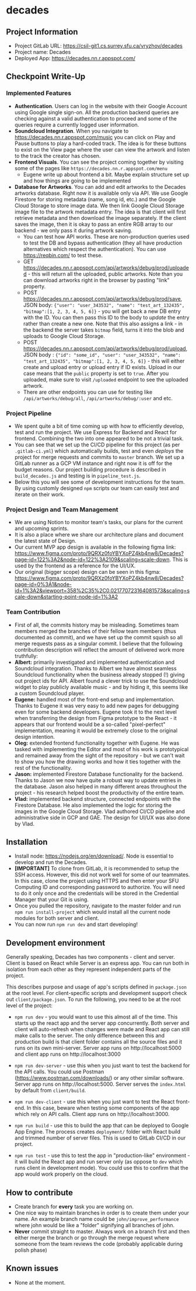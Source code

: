 # decades

## Project Information

- Project GitLab URL: https://csil-git1.cs.surrey.sfu.ca/vryzhov/decades
- Project name: Decades
- Deployed App: https://decades.nn.r.appspot.com/

## Checkpoint Write-Up

### Implemented Features

- **Authentication**. Users can log in the website with their Google Account using Google single sign-on. All the production backend queries are checking against a valid authentication to proceed and some of the queries require a currently logged user information.
- **Soundcloud Integration**. When you navigate to https://decades.nn.r.appspot.com/music you can click on Play and Pause buttons to play a hard-coded track. The idea is for these buttons to exist on the View page where the user can view the artwork and listen to the track the creator has chosen.
- **Frontend Visuals**. You can see the project coming together by visiting some of the pages like `https://decades.nn.r.appspot.com/menu`
    - Eugene write up about frontend a bit. Maybe explain structure set up and how things are going to be implemented
- **Database for Artworks**. You can add and edit artworks to the Decades artworks database. Right now it is available only via API. We use Google Firestore for storing metadata (name, song id, etc.) and the Google Cloud Storage to store image data. We then link Google Cloud Storage image file to the artwork metadata entry. The idea is that client will first retrieve metadata and then download the image separately. If the client saves the image, then it is okay to pass an entire RGB array to our backend - we only pass it during artwork saving.
    - You can test how API works. These are non-production queries used to test the DB and bypass authentication (they all have production alternatives which respect the authentication). You can use https://reqbin.com/ to test these.
    - GET https://decades.nn.r.appspot.com/api/artworks/debug/prod/uploaded - this will return all the uploaded, public artworks. Note than you can download artworks right in the browser by pasting "link" property.
    - POST https://decades.nn.r.appspot.com/api/artworks/debug/prod/save, JSON body: `{"user": "user_343532", "name": "test_art_132435", "bitmap":[1, 2, 3, 4, 5, 6]}` - you will get back a new DB entry with the ID. You can then pass this ID to the body to _update_ the entry rather than create a new one. Note that this also assigns a link - in the backend the server takes `bitmap` field, turns it into the blob and uploads to Google Cloud Storage.
    - POST https://decades.nn.r.appspot.com/api/artworks/debug/prod/upload, JSON body : `{"id": "some_id", "user": "user_343532", "name": "test_art_132435", "bitmap":[1, 2, 3, 4, 5, 6]}` - this will either create and upload entry or upload entry if ID exists. Upload in our case means that the `public` property is set to `true`. After you uploaded, make sure to visit `/uploaded` endpoint to see the uploaded artwork.
    - There are other endpoints you can use for testing like `/api/artworks/debug/all`, `/api/artworks/debug/:user` and etc.

### Project Pipeline

- We spent quite a bit of time coming up with how to efficiently develop, test and run the project. We use Express for Backend and React for frontend. Combining the two into one appeared to be not a trivial task.
- You can see that we set up the CI/CD pipeline for this project (as per `.gitlab-ci.yml`) which automatically builds, test and even _deploys_ the project for merge requests and commits to `master` branch. We set up a GitLab runner as a GCP VM instance and right now it is off for the budget reasons. Our project building procedure is described in `build_decades.js` and testing is in `pipeline_test.js`.
- Below this you will see some of development instructions for the team. By using customly designed `npm` scripts our team can easily test and iterate on their work.

### Project Design and Team Management

- We are using Notion to monitor team's tasks, our plans for the current and upcoming sprints.
- It is also a place where we share our architecture plans and document the latest state of Design.
- Our current MVP app design is available in the following figma link: https://www.figma.com/proto/9QRXz0foYBYXoPZ4kb4nw8/Decades?page-id=122%3A2&node-id=122%3A2109&scaling=scale-down. This is used by the frontend as a reference for the UI/UX.
- Our original (bigger scope) design can be seen in this figma: https://www.figma.com/proto/9QRXz0foYBYXoPZ4kb4nw8/Decades?page-id=0%3A1&node-id=1%3A2&viewport=358%2C35%2C0.021770723164081573&scaling=scale-down&starting-point-node-id=1%3A2

### Team Contribution

- First of all, the commits history may be misleading. Sometimes team members merged the branches of their fellow team members (thus documented as commit), and we have set up the commit squish so all merge requests pass as a singular commit. I believe that the following contribution description will reflect the amount of delivered work more truthfully:
- **Albert:** primarily investigated and implemented authentication and Soundcloud integration. Thanks to Albert we have almost seamless Soundcloud functionality when the business already stopped (!) giving out project ids for API. Albert found a clever trick to use the Soundcloud widget to play publicly available music - and by hiding it, this seems like a custom Soundcloud player. 
- **Eugene:** handled most of the front-end setup and implementation. Thanks to Eugene it was very easy to add new pages for debugging even for some backend developers. Eugene took it to the next level when transferring the design from Figma prototype to the React - it appears that our frontend would be a so-called "pixel-perfect" implementation, meaning it would be extremely close to the original design intention.
- **Oleg:** extended frontend functionality together with Eugene. He was tasked with implementing the Editor and most of his work is prototypical and remained away from the sight of the repository - but we can't wait to show you how the drawing works and how it ties together with the rest of the functionality.
- **Jason:** implemented Firestore Database functionality for the backend. Thanks to Jason we now have quite a robust way to update entries in the database. Jason also helped in many different areas throughout the project - his research helped boost the productivity of the entire team.
- **Vlad:** implemented backend structure, connected endpoints with the Firestore Database. He also implemented the logic for storing the images in the Google Cloud Storage. Vlad authored CI/CD pipeline and administrative side in GCP and GAE. The design for UI/UX was also done by Vlad.  

## Installation

- Install node: https://nodejs.org/en/download/. Node is essential to develop and run the Decades.
- **[IMPORTANT]** To clone from GitLab, it is recommended to setup the SSH access. However, this did not work well for some of our teammates. In this case, clone the project using HTTPS and then enter your SFU Computing ID and corresponding password to authorize. You will need to do it only once and the credentials will be stored in the Credential Manager that your Git is using. 
- Once you pulled the repository, navigate to the master folder and run `npm run install-project` which would install all the current node modules for both server and client.
- You can now run `npm run dev` and start developing!

## Development environment

Generally speaking, Decades has two components - client and server. Client is based on React while Server is an express app. You can run both in isolation from each other as they represent independent parts of the project.

This describes purpose and usage of app's scripts defined in `package.json` at the root level. For client-specific scripts and development support check out `client/package.json`. To run the following, you need to be at the root level of the project:

- `npm run dev` - you would want to use this almost all of the time. This starts up the react app and the server app concurrently. Both server and client will auto-refresh when changes were made and React app can still make calls to the server. The only difference between this and production build is that client folder contains all the source files and it runs on its own mini-server. Server app runs on http://localhost:5000 and client app runs on http://localhost:3000

- `npm run dev-server` - use this when you just want to test the backend for the API calls. You could use Postman (https://www.postman.com/downloads/) or any other similar software. Server app runs on http://localhost:5000. Server serves the `index.html` by default from `client/build`.

- `npm run dev-client` - use this when you just want to test the React front-end. In this case, beware when testing some components of the app which rely on API calls. Client app runs on http://localhost:3000.

- `npm run build` - use this to build the app that can be deployed to Google App Engine. The process creates `deployment/` folder with React build and trimmed number of server files. This is used to GitLab CI/CD in our project.

- `npm run test` - use this to test the app in "production-like" environment - it will build the React app and run server only (as oppose to `dev` which runs client in development mode). You could use this to confirm that the app would work properly on the cloud.

## How to contribute

- Create branch for **every** task you are working on.
- One nice way to maintain branches in order is to create them under your name. An example branch name could be `john/improve_performance` where john would be like a "folder" signifying all branches of john.
- **Never** commit straight to master. Always work on a branch first and then either merge the branch or go through the merge request where someone from the team reviews the code (probably applicable during polish phase)

## Known issues

- None at the moment.